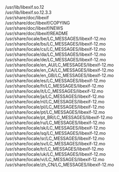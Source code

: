 /usr/lib/libexif.so.12  
/usr/lib/libexif.so.12.3.3  
/usr/share/doc/libexif  
/usr/share/doc/libexif/COPYING  
/usr/share/doc/libexif/NEWS  
/usr/share/doc/libexif/README  
/usr/share/locale/be/LC\_MESSAGES/libexif-12.mo  
/usr/share/locale/bs/LC\_MESSAGES/libexif-12.mo  
/usr/share/locale/cs/LC\_MESSAGES/libexif-12.mo  
/usr/share/locale/da/LC\_MESSAGES/libexif-12.mo  
/usr/share/locale/de/LC\_MESSAGES/libexif-12.mo  
/usr/share/locale/en\_AU/LC\_MESSAGES/libexif-12.mo  
/usr/share/locale/en\_CA/LC\_MESSAGES/libexif-12.mo  
/usr/share/locale/en\_GB/LC\_MESSAGES/libexif-12.mo  
/usr/share/locale/es/LC\_MESSAGES/libexif-12.mo  
/usr/share/locale/fr/LC\_MESSAGES/libexif-12.mo  
/usr/share/locale/it/LC\_MESSAGES/libexif-12.mo  
/usr/share/locale/ja/LC\_MESSAGES/libexif-12.mo  
/usr/share/locale/nl/LC\_MESSAGES/libexif-12.mo  
/usr/share/locale/pl/LC\_MESSAGES/libexif-12.mo  
/usr/share/locale/pt/LC\_MESSAGES/libexif-12.mo  
/usr/share/locale/pt\_BR/LC\_MESSAGES/libexif-12.mo  
/usr/share/locale/ru/LC\_MESSAGES/libexif-12.mo  
/usr/share/locale/sk/LC\_MESSAGES/libexif-12.mo  
/usr/share/locale/sq/LC\_MESSAGES/libexif-12.mo  
/usr/share/locale/sr/LC\_MESSAGES/libexif-12.mo  
/usr/share/locale/sv/LC\_MESSAGES/libexif-12.mo  
/usr/share/locale/tr/LC\_MESSAGES/libexif-12.mo  
/usr/share/locale/uk/LC\_MESSAGES/libexif-12.mo  
/usr/share/locale/vi/LC\_MESSAGES/libexif-12.mo  
/usr/share/locale/zh\_CN/LC\_MESSAGES/libexif-12.mo  
